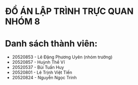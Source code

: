 # ĐỒ ÁN LẬP TRÌNH TRỰC QUAN NHÓM 8
# Danh sách thành viên: 
- 20520853 - Lê Đặng Phương Uyên (nhóm trưởng)
- 20520857 - Huỳnh Thế Vĩ	
- 20520537 - Bùi Tuấn Huy	
- 20520801 - Lê Trịnh Việt Tiến	
- 20520824 - Nguyễn Ngọc Trinh
